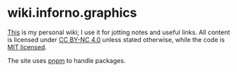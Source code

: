 # wiki.inforno.graphics
[This][wiki] is my personal wiki;
I use it for jotting notes and useful links.
All content is licensed under [CC BY-NC 4.0][cc] unless stated otherwise,
while the code is [MIT licensed](LICENSE).

[wiki]: https://wiki.inforno.graphics
[cc]: https://creativecommons.org/licenses/by-nc/4.0/deed.en

The site uses [pnpm][pnpm] to handle packages.

[pnpm]: https://pnpm.io